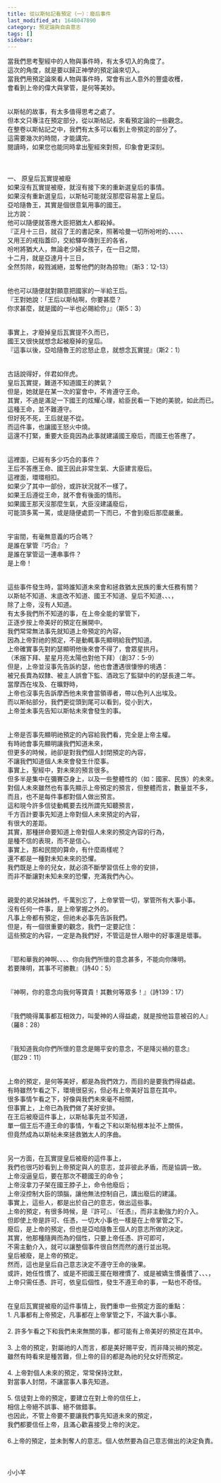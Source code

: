 ```yaml
---
title: 從以斯帖記看預定（一）：廢后事件
last_modified_at: 1648047890
category: 預定論與自由意志
tags: []
sidebar: 
---
```


<div>當我們思考聖經中的人物與事件時，有太多切入的角度了。</div>
<div>這次的角度，就是要以歸正神學的預定論來切入。</div>
<div>當我們用預定論來看人物與事件時，常會有出人意外的豐盛收穫，</div>
<div>會看到上帝的偉大與掌管，是何等美妙。 </div>
<div> </div>
<div> </div>
<div>以斯帖的故事，有太多值得思考之處了。</div>
<div>但本文只專注在預定部分，從以斯帖記，來看預定論的一些觀念。</div>
<div>在整卷以斯帖記之中，我們有太多可以看到上帝預定的部分了。</div>
<div>這需要幾次的時間，才能講完。</div>
<div>閱讀時，如果您也能同時拿出聖經來對照，印象會更深刻。</div>
<div> </div>
<div> </div>
<div> </div>
<div>一、 原皇后瓦實提被廢</div>
<div>如果沒有瓦實提被廢，就沒有接下來的重新選皇后的事情。</div>
<div>如果沒有重新選皇后，以斯帖可能就沒那麼容易當上皇后。</div>
<div>亞哈隨魯王，其實是個很意氣用事的國王。</div>
<div>比方說：</div>
<div>他可以隨便就答應大臣把猶太人都殺掉。</div>
<div>『正月十三日，就召了王的書記來，照著哈曼一切所吩咐的、、、、、</div>
<div>又用王的戒指蓋印，交給驛卒傳到王的各省，</div>
<div>吩咐將猶大人，無論老少婦女孩子，在一日之間，</div>
<div>十二月，就是亞達月十三日，</div>
<div>全然剪除，殺戮滅絕，並奪他們的財為掠物』（斯3：12-13）</div>
<div> </div>
<div> </div>
<div>他也可以隨便就對願意把國家的一半給王后。</div>
<div>『王對她說：「王后以斯帖啊，你要甚麼？</div>
<div>你求甚麼，就是國的一半也必賜給你」』（斯5：3）</div>
<div> </div>
<div> </div>
<div>事實上，才廢掉皇后瓦實提不久而已，</div>
<div>國王又很快就想念起被廢掉的皇后。</div>
<div>『這事以後，亞哈隨魯王的忿怒止息，就想念瓦實提』（斯2：1）</div>
<div> </div>
<div> </div>
<div>古話說得好，伴君如伴虎。</div>
<div>皇后瓦實提，難道不知道國王的脾氣？</div>
<div>但是，她就是在某一次的宴會中，不肯遵守王命。</div>
<div>其實，不過是滿足一下國王的炫耀心理，給臣民看一下她的美貌，如此而已。</div>
<div>這種王命，並不難遵守。</div>
<div>但好死不死，王后就是不從。</div>
<div>而這件事，也讓國王怒火中燒。</div>
<div>這還不打緊，重要大臣竟因為此事就建議國王廢后，而國王也答應了。</div>
<div> </div>
<div> </div>
<div>這裡面，已經有多少巧合的事件？</div>
<div>王后不答應王命、國王因此非常生氣、大臣建言廢后。</div>
<div>這裡面，環環相扣。</div>
<div>如果少了其中一部份，或許狀況就不一樣了。</div>
<div>如果王后遵從王命，就不會有後面的情形。</div>
<div>如果國王那天沒那麼生氣，大臣沒建議廢后，</div>
<div>可能頂多罵一罵，或是隨便處罰一下而已，不會到廢后那麼嚴重。</div>
<div> </div>
<div> </div>
<div>宇宙間，有毫無意義的巧合嗎？</div>
<div>是誰在掌管『巧合』？</div>
<div>是誰在掌管這一連串事件？</div>
<div>是上帝！</div>
<div> </div>
<div> </div>
<div>這些事件發生時，當時誰知道未來會和拯救猶太民族的重大任務有關？</div>
<div>以斯帖不知道、末底改不知道、國王不知道、皇后不知道、、、，</div>
<div>除了上帝，沒有人知道。</div>
<div>有太多我們所不知道的事，在上帝全能的掌管下，</div>
<div>正逐步按上帝美好的預定在展開中。</div>
<div>我們常常無法事先就知道上帝預定的內容，</div>
<div>因為上帝對祂的預定，不是動輒事先顯明給我們知道。</div>
<div>上帝確實事先對約瑟顯明他後來會不得了，會眾星拱月。</div>
<div>（禾捆下拜、星星月亮太陽也對他下拜）（創37：5-9）</div>
<div>但是，上帝並沒事先告訴約瑟，他也會遭遇很悽慘的境遇：</div>
<div>被兄長賣為奴隸、被主人誤會下監、酒政忘了監獄中的約瑟長達二年。</div>
<div>當摩西在埃及、在曠野時，</div>
<div>上帝也沒事先告訴摩西他未來會當領導者，帶以色列人出埃及。</div>
<div>而以斯帖部分，我們更從頭到尾可以看到，從小到大，</div>
<div>上帝並未事先告知以斯帖未來會發生的事。</div>
<div> </div>
<div> </div>
<div>上帝是否事先顯明祂預定的內容給我們看，完全是上帝主權。</div>
<div>有時祂會事先顯明讓我們知道未來，</div>
<div>但更多的時候，祂卻是對我們個人封閉預定的內容，</div>
<div>不讓我們知道個人未來會發生什麼事。</div>
<div>事實上，聖經中，對未來的預言很多。</div>
<div>但多半是集中在彌賽亞身上，以及一些整體性的（如：國家、民族）的未來。</div>
<div>對個人未來雖然也有事先顯示上帝預定的預言，但整體而言，數量並不多，</div>
<div>而且，也不是每件事都對個人做出預言。</div>
<div>這和現今許多信徒動輒要去找所謂先知聽預言，</div>
<div>千方百計要事先知道上帝對個人未來預定的內容，</div>
<div>有很大的差距。</div>
<div>其實，那種拼命要知道上帝對個人未來的預定內容的行為，</div>
<div>是種不信的表現，而不是信心。</div>
<div>事實上，那和民間的算命，有什麼兩樣呢？</div>
<div>還不都是一種對未知未來的恐懼。</div>
<div>我們既是上帝的兒女，就必須不斷學習信任上帝的安排，</div>
<div>而非不斷讓對未知未來的恐懼，充滿我們內心。</div>
<div> </div>
<div> </div>
<div>親愛的弟兄姊妹們，千萬別忘了，上帝掌管一切，掌管所有大事小事。</div>
<div>沒有任何一件事，是上帝掌握之外的。</div>
<div>凡事上帝都有預定，但祂未必事先告訴我們。</div>
<div>但是，有一個很重要的觀念，我們一定要記住：</div>
<div>這些預定的內容，一定是為我們好，不管這是世人眼中的好事還是壞事。</div>
<div> </div>
<div> </div>
<div>『耶和華我的神啊、、、、你向我們所懷的意念甚多，不能向你陳明。</div>
<div>若要陳明，其事不可勝數』（詩40：5）</div>
<div> </div>
<div> </div>
<div>『神啊，你的意念向我何等寶貴！其數何等眾多！』（詩139：17）</div>
<div> </div>
<div> </div>
<div>『我們曉得萬事都互相效力，叫愛神的人得益處，就是按他旨意被召的人』</div>
<div>（羅8：28）</div>
<div> </div>
<div> </div>
<div>『我知道我向你們所懷的意念是賜平安的意念，不是降災禍的意念』</div>
<div>（耶29：11）</div>
<div> </div>
<div> </div>
<div>上帝的預定，是何等美好，都是為我們效力，而目的是要我們得益處。</div>
<div>有時雖然乍看之下，環境很惡劣，但必有上帝美好旨意在其中。</div>
<div>很多事情乍看之下，好像與我們未來毫不相關，</div>
<div>但事實上，上帝已為我們做了美好安排。</div>
<div>在王后被廢這件事上，以斯帖事先並不知道，</div>
<div>單一個王后不遵王命的事情，乍看之下和以斯帖根本扯不上關係，</div>
<div>但竟然成為以斯帖未來拯救猶太人的序曲。</div>
<div> </div>
<div> </div>
<div>另一方面，在瓦實提皇后被廢的這件事上，</div>
<div>我們也很巧妙看到上帝預定與人的意志，並非彼此矛盾，而是協調一致。</div>
<div>上帝沒逼皇后，要在那次不聽國王的命令；</div>
<div>上帝沒拿刀子架在國王脖子上，命令他廢后；</div>
<div>上帝沒控制大臣的頭腦，讓他無法控制自己，講出廢后的建議。</div>
<div>事實上，這些人，都是出於自己的意志，做出這些事。</div>
<div>上帝的預定，有很多時候，是『許可』、『任憑』，而非主動強力的介入。</div>
<div>但即使上帝是許可、任憑，一切大小事也一樣是在上帝掌管之下。</div>
<div>廢后，是上帝的預定，但也是亞哈隨魯王個人的意志所做的決定。</div>
<div>其實，他那種隨興而為的個性，只要上帝任憑、許可即可，</div>
<div>不需主動介入，就可以讓整個事件很自然而然的進行並出現。</div>
<div>皇后被廢，是上帝的預定。</div>
<div>然而，這也是皇后自己意志決定不遵守王命的後果。</div>
<div>或許，她任性慣了、或是不把國王擺在眼裡慣了、或是被嬌生慣養慣了、、、，</div>
<div>上帝只需任憑、許可，依皇后個性，發生不遵王命的事，一點也不奇怪。</div>
<div> </div>
<div> </div>
<div>在皇后瓦實提被廢的這件事情上，我們重申一些預定方面的重點：</div>
<div>1.<span style="white-space:pre"> </span>凡事都有上帝預定，凡事都在上帝掌管之下，不論大事小事。</div>
<div> </div>
<div>2.<span style="white-space:pre"> </span>許多乍看之下和我們未來無關的事，都可能有上帝美好的預定在其中。</div>
<div> </div>
<div>3.<span style="white-space:pre"> </span>上帝的預定，對屬祂的人而言，都是美好賜平安，而非降災禍的預定。</div>
<div>雖然有時看來是種苦難，但上帝的目的都是為祂的兒女好而預定。</div>
<div> </div>
<div>4.<span style="white-space:pre"> </span>上帝對個人未來的預定，常常保持沈默，</div>
<div>對當事人封閉，不讓當事人事先知道。</div>
<div> </div>
<div>5.<span style="white-space:pre"> </span>信徒對上帝的預定，要建立在對上帝的信任上，</div>
<div>相信上帝絕不誤事、絕不做錯事。</div>
<div>也因此，不管上帝要不要讓我們事先知道未來的預定，</div>
<div>我們都要信任上帝，且滿心歡喜接受上帝的決定。</div>
<div> </div>
<div>6.上帝的預定，並未剝奪人的意志。個人依然要為自己意志做出的決定負責。</div>
<div> </div>
<div> </div>
<div> </div>
<div>小小羊</div>
<div> </div>
<div> </div>
